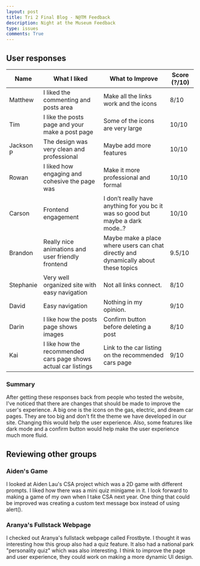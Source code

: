 ```yaml
---
layout: post
title: Tri 2 Final Blog - N@TM Feedback
description: Night at the Museum Feedback
type: issues
comments: True
---
```


## User responses

| Name | What I liked | What to Improve | Score (?/10) |
| --- | --- | --- | --- |
| Matthew | I liked the commenting and posts area | Make all the links work and the icons | 8/10 |
| Tim | I like the posts page and your make a post page | Some of the icons are very large | 10/10 |
| Jackson P | The design was very clean and professional | Maybe add more features | 10/10 |
| Rowan | I liked how engaging and cohesive the page was | Make it more professional and formal | 10/10 |
| Carson | Frontend engagement | I don’t really have anything for you bc it was so good but maybe a dark mode..? | 10/10 |
| Brandon | Really nice animations and user friendly frontend | Maybe make a place where users can chat directly and dynamically about these topics | 9.5/10 |
| Stephanie | Very well organized site with easy navigation | Not all links connect. | 8/10 |
| David | Easy navigation | Nothing in my opinion. | 9/10 |
| Darin | I like how the posts page shows images | Confirm button before deleting a post | 8/10 |
| Kai | I like how the recommended cars page shows actual car listings | Link to the car listing on the recommended cars page | 9/10 |

### Summary

After getting these responses back from people who tested the website, I've noticed that there are changes that should be made to improve the user's experience. A big one is the icons on the gas, electric, and dream car pages. They are too big and don't fit the theme we have developed in our site. Changing this would help the user experience. Also, some features like dark mode and a confirm button would help make the user experience much more fluid. 

## Reviewing other groups

### Aiden's Game

I looked at Aiden Lau's CSA project which was a 2D game with different prompts. I liked how there was a mini quiz minigame in it. I look forward to making a game of my own when I take CSA next year. One thing that could be improved was creating a custom text message box instead of using alert().

### Aranya's Fullstack Webpage

I checked out Aranya's fullstack webpage called Frostbyte. I thought it was interesting how this group also had a quiz feature. It also had a national park "personality quiz" which was also interesting. I think to improve the page and user experience, they could work on making a more dynamic UI design.